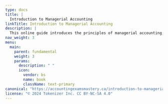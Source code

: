 ```yaml
---
type: docs
title: |
  Introduction to Managerial Accounting
linkTitle: Introduction to Managerial Accounting
description: |
  This online guide introduces the principles of managerial accounting, emphasizing internal decision-making processes. Topics include cost behavior, budgeting, performance evaluation, and the use of accounting information in planning and controlling operations.
nav_weight: 3
menu:
  main:
    parent: fundamental
    weight: 3
    params:
      description: " "
      icon:
        vendor: bs
        name: book
        className: text-primary
canonical: "https://accountingexamsmastery.ca/introduction-to-managerial-accounting"
license: "© 2024 Tokenizer Inc. CC BY-NC-SA 4.0"
---
```

